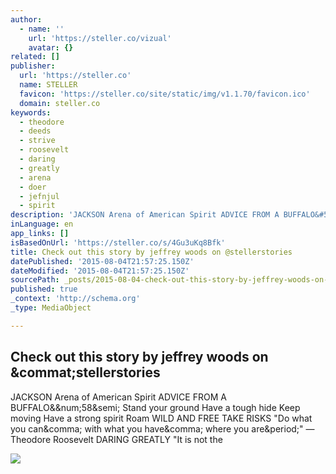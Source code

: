 ```yaml
---
author:
  - name: ''
    url: 'https://steller.co/vizual'
    avatar: {}
related: []
publisher:
  url: 'https://steller.co'
  name: STELLER
  favicon: 'https://steller.co/site/static/img/v1.1.70/favicon.ico'
  domain: steller.co
keywords:
  - theodore
  - deeds
  - strive
  - roosevelt
  - daring
  - greatly
  - arena
  - doer
  - jefnjul
  - spirit
description: 'JACKSON Arena of American Spirit ADVICE FROM A BUFFALO&#58; Stand your ground Have a tough hide Keep moving Have a strong spirit Roam WILD AND FREE TAKE RISKS "Do what you can, with what you have, where you are." ― Theodore Roosevelt DARING GREATLY "It is not the'
inLanguage: en
app_links: []
isBasedOnUrl: 'https://steller.co/s/4Gu3uKq8Bfk'
title: Check out this story by jeffrey woods on @stellerstories
datePublished: '2015-08-04T21:57:25.150Z'
dateModified: '2015-08-04T21:57:25.150Z'
sourcePath: _posts/2015-08-04-check-out-this-story-by-jeffrey-woods-on-stellerstories.md
published: true
_context: 'http://schema.org'
_type: MediaObject

---
```

<article style=""><h1>Check out this story by jeffrey woods on &amp;commat;stellerstories</h1><p>JACKSON Arena of American Spirit ADVICE FROM A BUFFALO&amp;&amp;num;58&amp;semi; Stand your ground Have a tough hide Keep moving Have a strong spirit Roam WILD AND FREE TAKE RISKS "Do what you can&amp;comma; with what you have&amp;comma; where you are&amp;period;" ― Theodore Roosevelt DARING GREATLY "It is not the</p><img src="https://steller.co/stories/479798352708371572/cover?size=640x960" /></article>